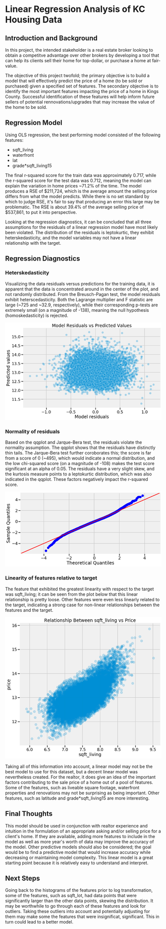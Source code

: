 # Linear Regression Analysis of KC Housing Data

## Introduction and Background
In this project, the intended stakeholder is a real estate broker looking to obtain a competitve advantage over other brokers by developing a tool that can help its clients sell their home for top-dollar, or purchase a home at fair-value. 

The objective of this project twofold; the primary objective is to build a model that will effectively predict the price of a home (to be sold or purchased) given a specified set of features. The secondary objective is to identify the most important features impacting the price of a home in Kings County. Successful identification of these features will help inform future sellers of potential rennovations/upgrades that may increase the value of the home to be sold. 

## Regression Model

Using OLS regression, the best performing model consisted of the following features:

* sqft_living
* waterfront
* lat
* grade*sqft_living15

The final r-squared score for the train data was approximately 0.717, while the r-squared score for the test data was 0.712, meaning the model can explain the variation in home prices ~71.2% of the time. The model produces a RSE of $211,724, which is the average amount the selling price differs from what the model predicts. While there is no set standard by which to judge RSE, it's fair to say that producing an error this large may be problematic. The RSE is about 39.4% of the average selling price of $537,861, to put it into perspective.

Looking at the regression diagnostics, it can be concluded that all three assumptions for the residuals of a linear regression model have most likely been violated. The distribution of the residuals is leptokurtic, they exhibit heterskedasticity, and the model variables may not have a linear relationship with the target.

## Regression Diagnostics

### Heterskedasticity
Visualizing the data residuals versus predictions for the training data, it is apparent that the data is concentrated around in the center of the plot, and not randomly distributed. From the Breusch-Pagan test, the model residuals exhibit heterscedasticity. Both the Lagrange multiplier and F statistic are large (~725 and ~32.9, respectively), while their corresponding p-tests are extremely small (on a magnitude of -138), meaning the null hypothesis (homoskedasticity) is rejected.

![heteroskedasticity](/Graphs/download-1.png)

### Normality of residuals
Based on the qqplot and Jarque-Bera test, the residuals violate the normality assumption. The qqplot shows that the residuals have distinctly thin tails. The Jarque-Bera test further coroborates this; the score is far from a score of 0 (~495), which would indicate a normal distribution, and the low chi-squared score (on a magnitude of -108) makes the test score significant at an alpha of 0.05. The residuals have a very slight skew, and the kurtosis measure points to a leptokurtic distribution, which was also indicated in the qqplot. These factors negatively impact the r-squared score.

![normality of resids](/Graphs/download.png)

### Linearity of features relative to target
The feature that exhibited the greatest linearity with respect to the target was sqft_living; it can be seen from the plot below that this linear relationship is pretty loose. Other features were even less linearly related to the target, indicating a strong case for non-linear relationships between the features and the target.

![linearity](/Graphs/download-2.png)

Taking all of this information into account, a linear model may not be the best model to use for this dataset, but a decent linear model was nevertheless created. For the realtor, it does give an idea of the important factors contributing to the sale price of a home out of a pool of features. Some of the features, such as liveable square footage, waterfront properties and renovations may not be surprising as being important. Other features, such as latitude and grade*sqft_living15 are more interesting.

## Final Thoughts

This model should be used in conjunction with realtor experience and intuition in the formulation of an appropriate asking and/or selling price for a client's home. If they are available, adding more features to include in the model as well as more year's worth of data may improve the accuracy of the model. Other predictive models should also be considered; the goal would be to find a predictive model that would increase accuracy while decreasing or maintaining model complexity. This linear model is a great starting point because it is relatively easy to understand and interpret.

## Next Steps
Going back to the histograms of the features prior to log transformation, some of the features, such as sqft_lot, had data points that were significantly larger than the other data points, skewing the distribution. It may be worthwhile to go through each of these features and look for outliers. Taking these outliers into account and potentially adjusting for them may make some the features that were insignificat, significant. This in turn could lead to a better model.
